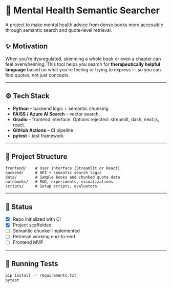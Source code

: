 # 🧠 Mental Health Semantic Searcher

A project to make mental health advice from dense books more accessible through semantic search and quote-level retrieval.

## ✨ Motivation

When you're dysregulated, skimming a whole book or even a chapter can feel overwhelming. This tool helps you search for **therapeutically helpful language** based on what you're feeling or trying to express — so you can find quotes, not just concepts.

---

## ⚙️ Tech Stack

- **Python** – backend logic + semantic chunking
- **FAISS / Azure AI Search** – vector search,
- **Gradio** – frontend interface. Options rejected: streamlit, dash, next.js, react.
- **GitHub Actions** – CI pipeline
- **pytest** – test framework

---

## 📂 Project Structure

```
frontend/    # User interface (Streamlit or React)
backend/     # API + semantic search logic
data/        # Sample books and chunked quote data
notebooks/   # R&D, experiments, visualizations
scripts/     # Setup scripts, evaluators
```

---

## 🚧 Status

- [x] Repo initialized with CI
- [x] Project scaffolded
- [ ] Semantic chunker implemented
- [ ] Retrieval working end-to-end
- [ ] Frontend MVP

---

## 🧪 Running Tests

```bash
pip install -r requirements.txt
pytest
